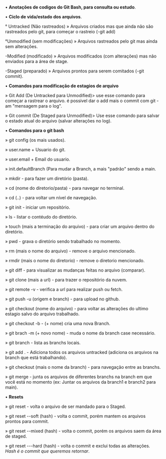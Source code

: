 • **Anotações de codigos do Git Bash, para consulta ou estudo**.

 • **Ciclo de vida/estado dos arquivos**.

° Untracked (Não rastreados)
» Arquivos criados mas que ainda não são rastreados pelo git, para começar o rastreio (-git add)

°Unmodified (sem modificações)
» Arquivos rastreados pelo git mas ainda sem alterações.

-Modified (modificado)
» Arquivos modificados (com alterações) mas não enviados para a área de stage.

-Staged (preparado)
» Arquivos prontos para serem comitados (-git commit).

• **Comandos para modificação de estagios de arquivo**

» Git Add (De Untracked para Unmodified)> use esse comando para começar a rastrear o arquivo.
é possivel dar o add mais o commit com git -am "mensagem para o log".

» Git commit (De Staged para Unmodified)> Use esse comando para salvar o estado atual do arquivo (salvar alterações no log). 

• **Comandos para o git bash**

» git config (os mais usados).

» user.name + Usuario do git.

» user.email + Email do usuario.

» init.defaultBranch (Para mudar a Branch, a mais "padrão" sendo a main.

» mkdir - para fazer um diretório (pasta).

» cd (nome do diretorio/pasta) - para navegar no terminal.

» cd (..) - para voltar um nível de navegação. 

» git init - iniciar um repositório. 

» ls - listar o contéudo do diretório.

» touch (mais a terminação do arquivo) - para criar um arquivo dentro do diretório.

» pwd - grava o diretório sendo trabalhado no momento.

» rm (mais o nome do arquivo) - remove o arquivo mencionado.

» rmdir (mais o nome do diretorio) - remove o diretorio mencionado.

» git diff - para visualizar as mudanças feitas no arquivo (comparar).

» git clone (mais a url) - para trazer o repositório da nuvem.

» git remote -v - verifica a url para realizar push ou fetch.

» git push -u (origem e branch) - para upload no github.

» git checkout (nome do arquivo) - para voltar as alterações do ultimo estagio salvo do arquivo trabalhado.

» git checkout -b - (+ nome) cria uma nova Branch.

» git brach -m (+ novo nome) - muda o nome da branch case necessário.

» git branch - lista as branchs locais.

» git add . - Adiciona todos os arquivos untracked (adiciona os arquivos na branch que está trabalhando).

» git checkout (mais o nome da branch) - para navegação entre as branchs.

» git merge - junta os arquivos de diferentes branchs na branch em que você está no momento (ex: Juntar os arquivos da branch1 e branch2 para main).

• **Resets**

» git reset - volta o arquivo de ser mandado para o Staged.

» git reset --soft (hash) - volta o commit, porém mantem os arquivos prontos para commit.

» git reset --mixed (hash) - volta o commit, porém os arquivos saem da área de staged. 

» git reset ---hard (hash) - volta o commit e exclui todas as alterações.
*Hash é o commit que queremos retornar*.
